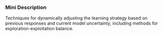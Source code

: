 ### Mini Description

Techniques for dynamically adjusting the learning strategy based on previous responses and current model uncertainty, including methods for exploration-exploitation balance.
